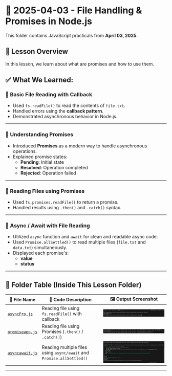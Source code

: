 # 📅 2025-04-03 - File Handling & Promises in Node.js
This folder contains JavaScript practicals from **April 03, 2025**.

## 📜 Lesson Overview  
In this lesson, we learn about what are promises and how to use them.

## ✅ What We Learned:

### 🔹 Basic File Reading with Callback
- Used `fs.readFile()` to read the contents of `file.txt`.
- Handled errors using the **callback pattern**.
- Demonstrated asynchronous behavior in Node.js.

---

### 🔹 Understanding Promises
- Introduced **Promises** as a modern way to handle asynchronous operations.
- Explained promise states:
  - **Pending**: Initial state
  - **Resolved**: Operation completed
  - **Rejected**: Operation failed

---

### 🔹 Reading Files using Promises
- Used `fs.promises.readFile()` to return a promise.
- Handled results using `.then()` and `.catch()` syntax.

---

### 🔹 Async / Await with File Reading
- Utilized `async` function and `await` for clean and readable async code.
- Used `Promise.allSettled()` to read multiple files (`file.txt` and `data.txt`) simultaneously.
- Displayed each promise's:
  - **value**
  - **status**

---

## 📂 Folder Table (Inside This Lesson Folder)

| 📄 File Name         | 📘 Code Description                                                | 🖼️ Output Screenshot |
|----------------------|--------------------------------------------------------------------|-----------------------|
| [`asyncPro.js`](./Codes/asyncPro.js) | Reading file using `fs.readFile()` with callback | ![Screenshot](./Outputs/1.png) |
| [`promiseapp.js`](./Codes/promiseapp.js)  | Reading file using Promises (`.then()` / `.catch()`) | ![Screenshot](./Outputs/2.png)  |
| [`asyncawait.js`](./Codes/asyncawait.js)   | Reading multiple files using `async/await` and `Promise.allSettled()`| ![Screenshot](./Outputs/3.png) |

---

